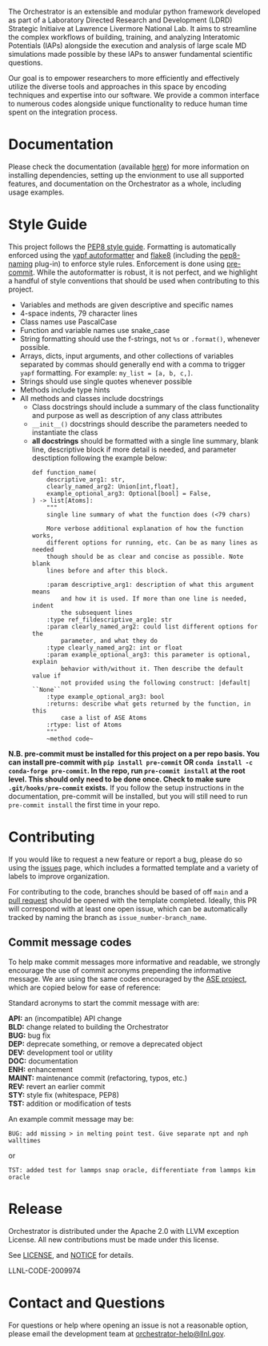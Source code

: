 The Orchestrator is an extensible and modular python framework developed as
part of a Laboratory Directed Research and Development (LDRD) Strategic
Initiaive at Lawrence Livermore National Lab. It aims to streamline the complex
workflows of building, training, and analyzing Interatomic Potentials (IAPs)
alongside the execution and analysis of large scale MD simulations made
possible by these IAPs to answer fundamental scientific questions.

Our goal is to empower researchers to more efficiently and effectively utilize
the diverse tools and approaches in this space by encoding techniques and
expertise into our software. We provide a common interface to numerous codes
alongside unique functionality to reduce human time spent on the integration
process.

# Documentation

Please check the documentation (available
[here](https://orchestrator-docs.readthedocs.io/en/latest/index.html)) for
more information on installing dependencies, setting up the envionment to use
all supported features, and documentation on the Orchestrator as a whole,
including usage examples.

# Style Guide

This project follows the
[PEP8 style guide](https://peps.python.org/pep-0008/).
Formatting is automatically enforced using the
[yapf autoformatter](https://github.com/google/yapf) and
[flake8](https://flake8.pycqa.org/en/latest/) (including the
[pep8-naming](https://github.com/PyCQA/pep8-naming) plug-in) to
enforce style rules. Enforcement is done using
[pre-commit](https://pre-commit.com/). While the autoformatter is robust,
it is not perfect, and we highlight a handful of style conventions that
should be used when contributing to this project.

- Variables and methods are given descriptive and specific names
- 4-space indents, 79 character lines
- Class names use PascalCase
- Function and variable names use snake_case
- String formatting should use the f-strings, not `%s` or `.format()`,
whenever possible.
- Arrays, dicts, input arguments, and other collections of variables
separated by commas should generally end with a comma to trigger
`yapf` formatting. For example: `my_list = [a, b, c,]`.
- Strings should use single quotes whenever possible
- Methods include type hints
- All methods and classes include docstrings
    - Class docstrings should include a summary of the class functionality and purpose
      as well as description of any class attributes
    - `__init__()` docstrings should describe the parameters needed to instantiate the class
    - **all docstrings** should be formatted with a single line summary, blank line, descriptive
    block if more detail is needed, and parameter desctiption following the example below:
        ```
        def function_name(
            descriptive_arg1: str,
            clearly_named_arg2: Union[int,float],
            example_optional_arg3: Optional[bool] = False,
        ) -> list[Atoms]:
            """
            single line summary of what the function does (<79 chars)

            More verbose additional explanation of how the function works,
            different options for running, etc. Can be as many lines as needed
            though should be as clear and concise as possible. Note blank
            lines before and after this block.

            :param descriptive_arg1: description of what this argument means
                and how it is used. If more than one line is needed, indent
                the subsequent lines
            :type ref_fildescriptive_arg1e: str
            :param clearly_named_arg2: could list different options for the
                parameter, and what they do
            :type clearly_named_arg2: int or float
            :param example_optional_arg3: this parameter is optional, explain
                behavior with/without it. Then describe the default value if
                not provided using the following construct: |default| ``None``
            :type example_optional_arg3: bool
            :returns: describe what gets returned by the function, in this
                case a list of ASE Atoms
            :rtype: list of Atoms
            """
            ~method code~
        ```


**N.B. pre-commit must be installed for this project on a per repo
basis. You can install pre-commit with `pip install pre-commit` OR
`conda install -c conda-forge pre-commit`. In the repo, run
`pre-commit install` at the root level. This should only need to be
done once. Check to make sure `.git/hooks/pre-commit` exists.** If you follow
the setup instructions in the documentation, pre-commit will be installed, but
you will still need to run `pre-commit install` the first time in your repo.


# Contributing

If you would like to request a new feature or report a bug, please do so using
the [issues](https://github.com/LLNL/orchestrator/issues) page, which includes a formatted template and a
variety of labels to improve organization.

For contributing to the code, branches should be based of off `main` and a
[pull request](https://github.com/LLNL/orchestrator/pulls) should be opened with the template completed.
Ideally, this PR will correspond with at least one open issue, which can be
automatically tracked by naming the branch as `issue_number-branch_name`.

## Commit message codes

To help make commit messages more informative and readable, we strongly
encourage the use of commit acronyms prepending the informative message. We
are using the same codes encouraged by the
[ASE project](https://wiki.fysik.dtu.dk/ase/development/contribute.html#writing-the-commit-message),
which are copied below for ease of reference:

Standard acronyms to start the commit message with are:

**API:** an (incompatible) API change\
**BLD:** change related to building the Orchestrator\
**BUG:** bug fix\
**DEP:** deprecate something, or remove a deprecated object\
**DEV:** development tool or utility\
**DOC:** documentation\
**ENH:** enhancement\
**MAINT:** maintenance commit (refactoring, typos, etc.)\
**REV:** revert an earlier commit\
**STY:** style fix (whitespace, PEP8)\
**TST:** addition or modification of tests

An example commit message may be:

    BUG: add missing > in melting point test. Give separate npt and nph walltimes

or

    TST: added test for lammps snap oracle, differentiate from lammps kim oracle

# Release

Orchestrator is distributed under the Apache 2.0 with LLVM exception License.
All new contributions must be made under this license.

See [LICENSE](https://github.com/LLNL/orchestrator/blob/main/LICENSE.txt), and 
[NOTICE](https://github.com/LLNL/orchestrator/blob/main/NOTICE.txt) for details.

LLNL-CODE-2009974

# Contact and Questions

For questions or help where opening an issue is not a reasonable option, please
email the development team at orchestrator-help@llnl.gov.
